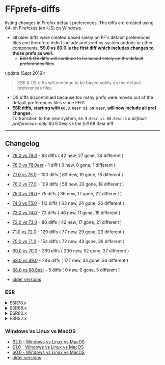 # FFprefs-diffs
listing changes in Firefox default preferences. The diffs are created using 64-bit Firefoxes (en-US) on Windows.

* all older diffs were created based solely on FF's default preferences files and therefore didn't include prefs
set by system addons or other components. **59.0 vs 60.0 is the first diff which includes changes to those prefs as well.**
  * ~~ESR & OS diffs will continue to be based solely on the default preferences files~~

update (Sept 2019):

> ESR & OS diffs will continue to be based solely on the default preferences files

* OS diffs discontinued because too many prefs were moved out of the default preferences files since FF61
* **ESR diffs, starting with `60.9.0esr vs 68.0esr`, will now include all pref changes. <br>**
To transition to the new system, `60.9.0esr vs 68.0esr` is a *default-preferences-only* 60.9.0esr vs the *full* 68.0esr diff

___

## Changelog

* [78.0 vs 79.0](https://github.com/earthlng/FFprefs-diffs/blob/master/diffs/7x/diff-v78.0-vs-v79.0.log.js "78.0 vs 79.0") - 93 diffs ( 42 new, 27 gone, 24 different )

* [78.0 vs 78.0esr](https://github.com/earthlng/FFprefs-diffs/blob/master/diffs/7x/diff-v78.0-vs-v78.0esr.log.js "78.0 vs 78.0 ESR") - 1 diff ( 0 new, 0 gone, 1 different )

* [77.0 vs 78.0](https://github.com/earthlng/FFprefs-diffs/blob/master/diffs/7x/diff-v77.0-vs-v78.0.log.js "77.0 vs 78.0") - 100 diffs ( 63 new, 19 gone, 18 different )

* [76.0 vs 77.0](https://github.com/earthlng/FFprefs-diffs/blob/master/diffs/7x/diff-v76.0-vs-v77.0.log.js "76.0 vs 77.0") - 109 diffs ( 58 new, 33 gone, 18 different )

* [75.0 vs 76.0](https://github.com/earthlng/FFprefs-diffs/blob/master/diffs/7x/diff-v75.0-vs-v76.0.log.js "75.0 vs 76.0") - 75 diffs ( 36 new, 17 gone, 22 different )

* [74.0 vs 75.0](https://github.com/earthlng/FFprefs-diffs/blob/master/diffs/7x/diff-v74.0-vs-v75.0.log.js "74.0 vs 75.0") - 113 diffs ( 63 new, 24 gone, 26 different )

* [73.0 vs 74.0](https://github.com/earthlng/FFprefs-diffs/blob/master/diffs/7x/diff-v73.0-vs-v74.0.log.js "73.0 vs 74.0") - 72 diffs ( 46 new, 11 gone, 15 different )

* [72.0 vs 73.0](https://github.com/earthlng/FFprefs-diffs/blob/master/diffs/7x/diff-v72.0-vs-v73.0.log.js "72.0 vs 73.0") - 80 diffs ( 42 new, 17 gone, 21 different )

* [71.0 vs 72.0](https://github.com/earthlng/FFprefs-diffs/blob/master/diffs/7x/diff-v71.0-vs-v72.0.log.js "71.0 vs 72.0") - 129 diffs ( 77 new, 29 gone, 23 different )

* [70.0 vs 71.0](https://github.com/earthlng/FFprefs-diffs/blob/master/diffs/7x/diff-v70.0-vs-v71.0.log.js "70.0 vs 71.0") - 154 diffs ( 72 new, 43 gone, 39 different )

* [69.0 vs 70.0](https://github.com/earthlng/FFprefs-diffs/blob/master/diffs/7x/diff-v69.0-vs-v70.0.log.js "69.0 vs 70.0") - 289 diffs ( 200 new, 52 gone, 37 different )

* [68.0 vs 69.0](https://github.com/earthlng/FFprefs-diffs/blob/master/diffs/6x/diff-v68.0-vs-v69.0.log.js "68.0 vs 69.0") - 246 diffs ( 177 new, 33 gone, 36 different )

* [68.0 vs 68.0esr](https://github.com/earthlng/FFprefs-diffs/blob/master/diffs/6x/diff-v68.0-vs-v68.0esr.log.js "68.0 vs 68.0 ESR") - 5 diffs ( 0 new, 0 gone, 5 different )

* [older versions](https://github.com/earthlng/FFprefs-diffs/tree/master/diffs)


### ESR

<details><summary>ESR78.x</summary><p>

* [78.0esr vs 78.1.0esr](https://github.com/earthlng/FFprefs-diffs/blob/master/diffs/ESR/diff-v78.0esr-vs-v78.1.0esr.log.js "78.0esr vs 78.1.0esr") - 6 diffs ( 3 new, 2 gone, 1 different )

</p></details>

<details><summary>ESR68.x</summary><p>

* 68.10.0esr vs 68.11.0esr - no changes

* 68.9.0esr vs 68.10.0esr - no changes

* 68.8.0esr vs 68.9.0esr - no changes

* [68.7.0esr vs 68.8.0esr](https://github.com/earthlng/FFprefs-diffs/blob/master/diffs/ESR/diff-v68.7.0esr-vs-v68.8.0esr.log.js "68.7.0esr vs 68.8.0esr") - 1 diff ( 0 new, 0 gone, 1 different )

* 68.6.0esr vs 68.7.0esr - no changes

* 68.5.0esr vs 68.6.0esr - no changes

* 68.4.0esr vs 68.5.0esr - no changes

* [68.3.0esr vs 68.4.0esr](https://github.com/earthlng/FFprefs-diffs/blob/master/diffs/ESR/diff-v68.3.0esr-vs-v68.4.0esr.log.js "68.3.0esr vs 68.4.0esr") - 2 diffs ( 1 new, 0 gone, 1 different )

* [68.2.0esr vs 68.3.0esr](https://github.com/earthlng/FFprefs-diffs/blob/master/diffs/ESR/diff-v68.2.0esr-vs-v68.3.0esr.log.js "68.2.0esr vs 68.3.0esr") - 2 diffs ( 0 new, 0 gone, 2 different )

* 68.1.0esr vs 68.2.0esr - no changes

* [68.0esr vs 68.1.0esr](https://github.com/earthlng/FFprefs-diffs/blob/master/diffs/ESR/diff-v68.0esr-vs-v68.1.0esr.log.js "68.0esr vs 68.1.0esr") - 8 diffs ( 7 new, 0 gone, 1 different )

* [60.9.0esr vs 68.0esr](https://github.com/earthlng/FFprefs-diffs/blob/master/diffs/ESR/diff-v60.9.0esr-vs-v68.0esr-full.log.js "60.9.0esr vs 68.0esr") - 1083 diffs ( 675 new, 328 gone, 80 different )

</p></details>

<details><summary>ESR60.x</summary><p>

* 60.8.0esr vs 60.9.0esr - no changes

* [60.7.0esr vs 60.8.0esr](https://github.com/earthlng/FFprefs-diffs/blob/master/diffs/ESR/diff-v60.7.0esr-vs-v60.8.0esr.log.js "60.7.0esr vs 60.8.0esr") - 13 diffs ( 1 new, 12 gone, 0 different )

* 60.6.0esr vs 60.7.0esr - no changes

* [60.5.0esr vs 60.6.0esr](https://github.com/earthlng/FFprefs-diffs/blob/master/diffs/ESR/diff-v60.5.0esr-vs-v60.6.0esr.log.js "60.5.0esr vs 60.6.0esr") - 8 diffs ( 1 new, 0 gone, 7 different )

* 60.4.0esr vs 60.5.0esr - no changes

* 60.3.0esr vs 60.4.0esr - no changes

* 60.2.0esr vs 60.3.0esr - no changes

* 60.1.0esr vs 60.2.0esr - no changes

* [60.0esr vs 60.1.0esr](https://github.com/earthlng/FFprefs-diffs/blob/master/diffs/ESR/diff-v60.0esr-vs-v60.1.0esr.log.js "60.0esr vs 60.1.0esr") - 3 diffs ( 0 new, 1 gone, 2 different )

* [52.9.0esr vs 60.0esr](https://github.com/earthlng/FFprefs-diffs/blob/master/diffs/ESR/diff-v52.9.0esr-vs-v60.0esr.log.js "52.9.0esr vs 60.0esr") - 1203 diffs ( 674 new, 322 gone, 207 different )

</p></details>

<details><summary>ESR52.x</summary><p>

* 52.8.0esr vs 52.9.0esr - no changes

* 52.7.0esr vs 52.8.0esr - no changes

* [52.6.0esr vs 52.7.0esr](https://github.com/earthlng/FFprefs-diffs/blob/master/diffs/ESR/diff-v52.6.0esr-vs-v52.7.0esr.log.js "52.6.0esr vs 52.7.0esr") - 2 diffs ( 0 new, 1 gone, 1 different )

* [52.5.0esr vs 52.6.0esr](https://github.com/earthlng/FFprefs-diffs/blob/master/diffs/ESR/diff-v52.5.0esr-vs-v52.6.0esr.log.js "52.5.0esr vs 52.6.0esr") - 5 diffs ( 1 new, 1 gone, 3 different )

* 52.4.0esr vs 52.5.0esr - no changes

* 52.3.0esr vs 52.4.0esr - no changes

* [52.2.0esr vs 52.3.0esr](https://github.com/earthlng/FFprefs-diffs/blob/master/diffs/ESR/diff-v52.2.0esr-vs-v52.3.0esr.log.js "52.2.0esr vs 52.3.0esr") - 1 diff ( 0 new, 0 gone, 1 different )

* [52.1.0esr vs 52.2.0esr](https://github.com/earthlng/FFprefs-diffs/blob/master/diffs/ESR/diff-v52.1.0esr-vs-v52.2.0esr.log.js "52.1.0esr vs 52.2.0esr") - 3 diffs ( 3 new, 0 gone, 0 different )
  
* [52.0esr vs 52.1.0esr](https://github.com/earthlng/FFprefs-diffs/blob/master/diffs/ESR/diff-v52.0esr-vs-v52.1.0esr.log.js "52.0esr vs 52.1.0esr") - 2 diffs ( 0 new, 0 gone, 2 different )

</p></details>

### Windows vs Linux vs MacOS

* [62.0 - Windows vs Linux vs MacOS](https://earthlng.github.io/FFprefs-diffs/Firefox-v62.0.html)
* [61.0 - Windows vs Linux vs MacOS](https://earthlng.github.io/FFprefs-diffs/Firefox-v61.0.html)
* [60.0 - Windows vs Linux vs MacOS](https://earthlng.github.io/FFprefs-diffs/Firefox-v60.0.html)
* [older versions](https://earthlng.github.io/FFprefs-diffs/index.html)

